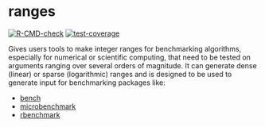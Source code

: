 # ranges

<!-- badges: start -->
[![R-CMD-check](https://github.com/slwu89/ranges/workflows/R-CMD-check/badge.svg)](https://github.com/slwu89/ranges/actions)
[![test-coverage](https://github.com/slwu89/ranges/workflows/test-coverage/badge.svg)](https://github.com/slwu89/ranges/actions)
<!-- badges: end -->

Gives users tools to make integer ranges for benchmarking algorithms, especially for numerical or 
scientific computing, that need to be tested on arguments ranging over several
orders of magnitude. It can generate dense (linear) or sparse (logarithmic) ranges
and is designed to be used to generate input for benchmarking packages like:

  * [bench](https://bench.r-lib.org/)
  * [microbenchmark](https://cran.r-project.org/package=microbenchmark)
  * [rbenchmark](https://cran.r-project.org/package=rbenchmark)
